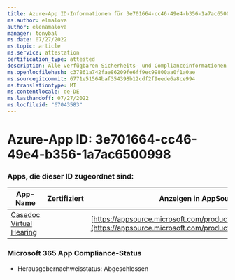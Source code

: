 ```yaml
---
title: Azure-App ID-Informationen für 3e701664-cc46-49e4-b356-1a7ac6500998
ms.author: elmalova
author: elenamalova
manager: tonybal
ms.date: 07/27/2022
ms.topic: article
ms.service: attestation
certification_type: attested
description: Alle verfügbaren Sicherheits- und Complianceinformationen für 3e701664-cc46-49e4-b356-1a7ac6500998.
ms.openlocfilehash: c37861a742fae86209fe6ff9ec99800aa0f1a0ae
ms.sourcegitcommit: 6771e51564baf354398b12cdf2f9eede6a8ce994
ms.translationtype: MT
ms.contentlocale: de-DE
ms.lasthandoff: 07/27/2022
ms.locfileid: "67043583"
---
```

# <a name="azure-app-id-3e701664-cc46-49e4-b356-1a7ac6500998"></a>Azure-App ID: 3e701664-cc46-49e4-b356-1a7ac6500998


### <a name="apps-associated-with-this-id"></a>Apps, die dieser ID zugeordnet sind:
| **App-Name** | **Zertifiziert** | **Anzeigen in AppSource** |
|--------------|---------------|-----------------------|
| [Casedoc Virtual Hearing](../forward/WA200003164.md) |  | [https://appsource.microsoft.com/product/office/WA200003164](https://appsource.microsoft.com/product/office/WA200003164) |

### <a name="microsoft-365-app-compliance-status"></a>Microsoft 365 App Compliance-Status
- Herausgebernachweisstatus: Abgeschlossen
